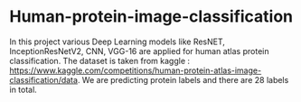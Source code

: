 # Human-protein-image-classification
In this project various Deep Learning models like ResNET, InceptionResNetV2, CNN, VGG-16  are applied for human atlas protein classification. The dataset is taken from kaggle : https://www.kaggle.com/competitions/human-protein-atlas-image-classification/data. We are predicting protein labels and there are 28 labels in total.
